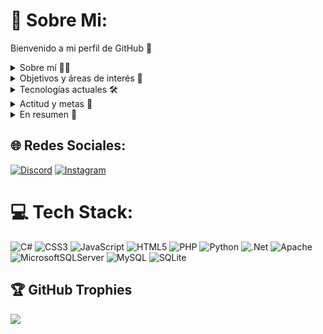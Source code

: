 # 💫 Sobre Mi:
Bienvenido a mi perfil de GitHub 🚀

<details>   
    <summary> Sobre mí 🧑‍💻<br> </summary>
    Buenas! Soy Carles tengo 18 años y actualmente estoy inmerso en el emocionante mundo del Desarrollo de Aplicaciones Web 👨‍💻, aunque las aplicaciones web no sean mi  pasion trato de atravesar este camino con un enfoque en mejorar constantemente y expandir mis habilidades. Soy un apasionado de la tecnología, desde pequeño siempre me ha   encantado trastear con aparatos electronicos, siempre he tratado mas que de aprender a usar las herramientas que el mundo me daba a intentar entender el como habian  llegado esas herramientas a crearse, siempre he soñado con estudiar fisica pero cada dia que pasa pienso que la programacion es mas mi lugar, antes de emprender este    viaje empece con la electronica, aunque no consegui hacer gran cosa aprendi y aproveche la experiencia lo mas posible, gracias a eso he aprendido como funcionan las   herramientas que usamos para programar, jugar, comunicarnos y que dia a dia nos facilitan mas la vida, ahora inmerso en este viaje busco entender como funcionan las  aplicaciones que nos ayudan tanto y busco ser capaz de crear mis propias y unicas aplicaciones que sean capaces de ayudarme en el dia a dia tanto a mi como al resto del     mundo, por el momento estoy formandome pero poco a poco voy consiguiendo mejorar y mejorar, aprender y aprender y poco a poco sere capaz de desarrollar la aplicacion que   sera capaz de ayudar al mundo entero, se que no sera facil pero gracias a todas las personas que han pasado por mi vida y con las que voy a tener el placer de compartir  este camino sere capaz de lograrlo, por las que han pasado y pasaran<br>
</details>
<details>
   <summary> Objetivos y áreas de interés 🚀<br> </summary>
Inicie hace aproximadamente 4 meses ⏳, he intentado explorar campos como Inteligencia Artificial 🤖 (Mi pasion) y Big Data 📊 (Un campo que me parece fascinante). Al explorar estos mundos me di cuenta de lo que pueden llegar a albergar, son como un planeta inexplorado a la espera de que la persona correcta con el equipo correcto sea capaz de explotar su potencial al maximo, he intentado probar otros campos como el desarrollo de videojuegos y la programacion web, pero nada me ha podido interesar mas que el intentar recrear el pensamiento dentro de un ordenador, es algo fascinante que espero algun dia poder conseguir.<br>
</details>
<details>
    <summary> Tecnologías actuales 🛠️<br> </summary>
Actualmente como ya he dicho me encuentro inmerso en el aprendizaje de C# and JavaScript(Secundario), buscando construir una base sólida para el desarrollo de futuras aplicaciones y/o alghoritmos(Otro de mis temas preferidos). Además, tengo una pequeña base en Python 🐍 pero en caso de necesitar mejorar en esto o en cualquier leguaj no tendre problemas y trabajare dia a dia para llegar al nivel requerido y mas.<br>
</details>
<details>
    <summary> Actitud y metas 🎯<br> </summary>
Soy una persona ambiciosa, apasionada y adaptable. Mi enfoque es convertirme en el mejor programador que pueda llegar a ser, como todos tengo unas limitaciones y espero algun dia poder llegar a descubrirlas. La programación no es solo una habilidad para mí, es una obsesión. Mi deseo constante de aprender y mejorar me impulsa a buscar oportunidades para crecer como programador y desarrollador.<br>
</details>
<details>
    <summary> En resumen 🌟<br> </summary>
Estoy aquí para aprender, colaborar y crecer. Siempre estoy abierto a nuevas oportunidades y ansioso por conectarme con personas que comparten mi pasión por la programación. ¡Este viaje se empieza pero nunca termina, cuanto mas te sumerges mas hondo se vuelve, espero algun dia encontrar el final, y superarlo! 🚀✨
</details>

## 🌐 Redes Sociales:
[![Discord](https://img.shields.io/badge/Discord-%237289DA.svg?logo=discord&logoColor=white)](https://discord.gg/Rao00) [![Instagram](https://img.shields.io/badge/Instagram-%23E4405F.svg?logo=Instagram&logoColor=white)](https://instagram.com/Rao00_aaa) 

# 💻 Tech Stack:
![C#](https://img.shields.io/badge/c%23-%23239120.svg?style=for-the-badge&logo=csharp&logoColor=white) ![CSS3](https://img.shields.io/badge/css3-%231572B6.svg?style=for-the-badge&logo=css3&logoColor=white) ![JavaScript](https://img.shields.io/badge/javascript-%23323330.svg?style=for-the-badge&logo=javascript&logoColor=%23F7DF1E) ![HTML5](https://img.shields.io/badge/html5-%23E34F26.svg?style=for-the-badge&logo=html5&logoColor=white) ![PHP](https://img.shields.io/badge/php-%23777BB4.svg?style=for-the-badge&logo=php&logoColor=white) ![Python](https://img.shields.io/badge/python-3670A0?style=for-the-badge&logo=python&logoColor=ffdd54) ![.Net](https://img.shields.io/badge/.NET-5C2D91?style=for-the-badge&logo=.net&logoColor=white) ![Apache](https://img.shields.io/badge/apache-%23D42029.svg?style=for-the-badge&logo=apache&logoColor=white) ![MicrosoftSQLServer](https://img.shields.io/badge/Microsoft%20SQL%20Server-CC2927?style=for-the-badge&logo=microsoft%20sql%20server&logoColor=white) ![MySQL](https://img.shields.io/badge/mysql-%2300000f.svg?style=for-the-badge&logo=mysql&logoColor=white) ![SQLite](https://img.shields.io/badge/sqlite-%2307405e.svg?style=for-the-badge&logo=sqlite&logoColor=white)

## 🏆 GitHub Trophies
![](https://github-profile-trophy.vercel.app/?username=Rao00&theme=radical&no-frame=false&no-bg=false&margin-w=4)